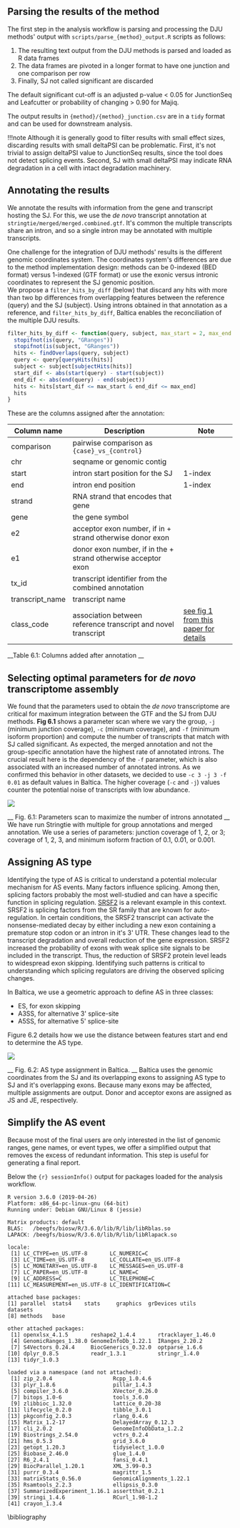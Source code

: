 ## Parsing the results of the method 

The first step in the analysis workflow is parsing and processing the DJU methods' output with `scripts/parse_{method}_output.R` scripts as follows:

1. The resulting text output from the DJU methods is parsed and loaded as R data frames
1. The data frames are pivoted in a longer format to have one junction and one comparison per row 
1. Finally, SJ not called significant are discarded 

The default significant cut-off is an adjusted p-value < 0.05 for JunctionSeq and Leafcutter or probability of changing > 0.90 for Majiq.

The output results in `{method}/{method}_junction.csv` are in a `tidy` format and can be used for downstream analysis. 

!!!note
    Although it is generally good to filter results with small effect sizes, discarding results with small deltaPSI can be problematic. First, it's not trivial to assign deltaPSI value to JunctionSeq results, since the tool does not detect splicing events. Second, SJ with small deltaPSI may indicate RNA degradation in a cell with intact degradation machinery. 


## Annotating the results 

We annotate the results with information from the gene and transcript hosting the SJ. For this, we use the _de novo_ transcript annotation at `stringtie/merged/merged.combined.gtf`. It's common the multiple transcripts share an intron, and so a single intron may be annotated with multiple transcripts.

One challenge for the integration of DJU methods' results is the different genomic coordinates system. The coordinates system's differences are due to the method implementation design: methods can be 0-indexed (BED format) versus 1-indexed (GTF format) or use the exonic versus intronic coordinates to represent the SJ genomic position.   
We propose a `filter_hits_by_diff` (below) that discard any hits with more than two bp differences from overlapping features between the reference (query) and the SJ (subject). Using introns obtained in that annotation as a reference, and `filter_hits_by_diff`, Baltica enables the reconciliation of the multiple DJU results.

```R
filter_hits_by_diff <- function(query, subject, max_start = 2, max_end = 2) {
  stopifnot(is(query, "GRanges"))
  stopifnot(is(subject, "GRanges"))
  hits <- findOverlaps(query, subject)
  query <- query[queryHits(hits)]
  subject <- subject[subjectHits(hits)]
  start_dif <- abs(start(query) - start(subject))
  end_dif <- abs(end(query) - end(subject))
  hits <- hits[start_dif <= max_start & end_dif <= max_end]
  hits
}
```

These are the columns assigned after the annotation:

Column name | Description | Note
------------|-------------|------
comparison | pairwise comparison as `{case}_vs_{control}` |
chr | seqname or genomic contig |
start | intron start position for the SJ | 1-index
end |  intron end position | 1-index
strand | RNA strand that encodes that gene |
gene | the gene symbol | 
e2| acceptor exon number, if in + strand otherwise donor exon | 
e1 | donor exon number, if in the + strand otherwise acceptor exon |
tx_id | transcript identifier from the combined annotation |
transcript_name | transcript name | 
class_code | association between reference transcript and novel transcript | [see fig 1 from this paper for details]( https://doi.org/10.12688/f1000research.23297.1)

__Table 6.1: Columns added after annotation __

## Selecting optimal parameters for _de novo_ transcriptome assembly
We found that the parameters used to obtain the _de novo_ transcriptome are critical for maximum integration between the GTF and the SJ from DJU methods. __Fig 6.1__ shows a parameter scan where we vary the group, `-j` (minimum junction coverage), `-c` (minimum coverage), and `-f` (minimum isoform proportion) and compute the number of transcripts that match with SJ called significant. As expected, the merged annotation and not the group-specific annotation have the highest rate of annotated introns. The crucial result here is the dependency of the `-f` parameter, which is also associated with an increased number of annotated introns. As we confirmed this behavior in other datasets, we decided to use `-c 3 -j 3 -f 0.01` as default values in Baltica. The higher coverage (`-c` and `-j`) values counter the potential noise of transcripts with low abundance.

![](img/stringtie_parameter_scan_heatmap.png)  

__ Fig. 6.1: Parameters scan to maximize the number of introns annotated __ We have run Stringtie with multiple for group annotations and merged annotation. We use a series of parameters: junction coverage of 1, 2, or 3; coverage of 1, 2, 3, and minimum isoform fraction of 0.1, 0.01, or 0.001.  

## Assigning AS type

Identifying the type of AS is critical to understand a potential molecular mechanism for AS events. Many factors influence splicing. Among then, splicing factors probably the most well-studied and can have a specific function in splicing regulation. [SRSF2](https://www.uniprot.org/uniprot/Q01130) is a relevant example in this context. SRSF2 is splicing factors from the SR family that are known for auto-regulation. In certain conditions, the SRSF2 transcript can activate the nonsense-mediated decay by either including a new exon containing a premature stop codon or an intron in it's 3' UTR. These changes lead to the transcript degradation and overall reduction of the gene expression. SRSF2 increased the probability of exons with weak splice site signals to be included in the transcript. Thus, the reduction of SRSF2 protein level leads to widespread exon skipping. Identifying such patterns is critical to understanding which splicing regulators are driving the observed splicing changes.

In Baltica, we use a geometric approach to define AS in three classes:
- ES, for exon skipping
- A3SS, for alternative 3' splice-site
- A5SS, for alternative 5' splice-site

Figure 6.2 details how we use the distance between features start and end to determine the AS type.

![](img/Baltica_as_type.png)  

__ Fig. 6.2: AS type assignment in Baltica. __ Baltica uses the genomic coordinates from the SJ and its overlapping exons to assigning AS type to SJ and it's overlapping exons. Because many exons may be affected, multiple assignments are output. Donor and acceptor exons are assigned as JS and JE, respectively. 

## Simplify the AS event
Because most of the final users are only interested in the list of genomic ranges, gene names, or event types, we offer a simplified output that removes the excess of redundant information. This step is useful for generating a final report. 

Below the `{r} sessionInfo()` output for packages loaded for the analysis workflow.

```
R version 3.6.0 (2019-04-26)
Platform: x86_64-pc-linux-gnu (64-bit)
Running under: Debian GNU/Linux 8 (jessie)

Matrix products: default
BLAS:   /beegfs/biosw/R/3.6.0/lib/R/lib/libRblas.so
LAPACK: /beegfs/biosw/R/3.6.0/lib/R/lib/libRlapack.so

locale:
 [1] LC_CTYPE=en_US.UTF-8       LC_NUMERIC=C
 [3] LC_TIME=en_US.UTF-8        LC_COLLATE=en_US.UTF-8
 [5] LC_MONETARY=en_US.UTF-8    LC_MESSAGES=en_US.UTF-8
 [7] LC_PAPER=en_US.UTF-8       LC_NAME=C
 [9] LC_ADDRESS=C               LC_TELEPHONE=C
[11] LC_MEASUREMENT=en_US.UTF-8 LC_IDENTIFICATION=C

attached base packages:
[1] parallel  stats4    stats     graphics  grDevices utils     datasets
[8] methods   base

other attached packages:
 [1] openxlsx_4.1.5       reshape2_1.4.4       rtracklayer_1.46.0
 [4] GenomicRanges_1.38.0 GenomeInfoDb_1.22.1  IRanges_2.20.2
 [7] S4Vectors_0.24.4     BiocGenerics_0.32.0  optparse_1.6.6
[10] dplyr_0.8.5          readr_1.3.1          stringr_1.4.0
[13] tidyr_1.0.3

loaded via a namespace (and not attached):
 [1] zip_2.0.4                   Rcpp_1.0.4.6
 [3] plyr_1.8.6                  pillar_1.4.3
 [5] compiler_3.6.0              XVector_0.26.0
 [7] bitops_1.0-6                tools_3.6.0
 [9] zlibbioc_1.32.0             lattice_0.20-38
[11] lifecycle_0.2.0             tibble_3.0.1
[13] pkgconfig_2.0.3             rlang_0.4.6
[15] Matrix_1.2-17               DelayedArray_0.12.3
[17] cli_2.0.2                   GenomeInfoDbData_1.2.2
[19] Biostrings_2.54.0           vctrs_0.2.4
[21] hms_0.5.3                   grid_3.6.0
[23] getopt_1.20.3               tidyselect_1.0.0
[25] Biobase_2.46.0              glue_1.4.0
[27] R6_2.4.1                    fansi_0.4.1
[29] BiocParallel_1.20.1         XML_3.99-0.3
[31] purrr_0.3.4                 magrittr_1.5
[33] matrixStats_0.56.0          GenomicAlignments_1.22.1
[35] Rsamtools_2.2.3             ellipsis_0.3.0
[37] SummarizedExperiment_1.16.1 assertthat_0.2.1
[39] stringi_1.4.6               RCurl_1.98-1.2
[41] crayon_1.3.4

```

\bibliography
